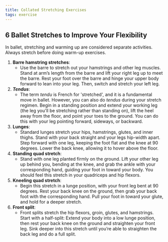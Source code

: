 ```yaml
---
title: Collated Stretching Exercises
tags: exercise
---
```



## 6 Ballet Stretches to Improve Your Flexibility

In ballet, stretching and warming up are considered separate activities. Always stretch before doing warm-up exercises.

1. **Barre hamstring stretches**: 
	- Use the barre to stretch out your hamstrings and other leg muscles. Stand at arm’s length from the barre and lift your right leg up to meet the barre. Rest your foot over the barre and hinge your upper body forward to lean into your leg. Then, switch and stretch your left leg.
1. **_Tendus_**: 
	- The term _tendu_ is French for 'stretched', and it is a fundamental move in ballet. However, you can also do _tendus_ during your stretch regimen. Begin in a standing position and extend your working leg (the leg you'll be stretching rather than standing on), lift the heel away from the floor, and point your toes to the ground. You can do this with your leg pointing forward, sideways, or backward.
1. **Lunges**: 
	- Standard lunges stretch your hips, hamstrings, glutes, and inner thighs. Stand with your back straight and your legs hip-width apart. Step forward with one leg, keeping the foot flat and the knee at 90 degrees. Lower the back knee, allowing it to hover above the floor.
1. **Standing quad stretch**: 
	- Stand with one leg planted firmly on the ground. Lift your other leg up behind you, bending at the knee, and grab the ankle with your corresponding hand, guiding your foot in toward your body. You should feel this stretch in your quadriceps and hip flexors.
2. **Kneeling quad stretch**: 
	- Begin this stretch in a lunge position, with your front leg bent at 90 degrees. Rest your back knee on the ground, then grab your back foot with the corresponding hand. Pull your foot in toward your glute, and hold for a deeper stretch.
3. **Front split**: 
	- Front splits stretch the hip flexors, groin, glutes, and hamstrings. Start with a half-split: Extend your body into a low lunge position, then rest your back knee on the ground and straighten your front leg. Sink deeper into this stretch until you’re able to straighten the back leg and do a full split.